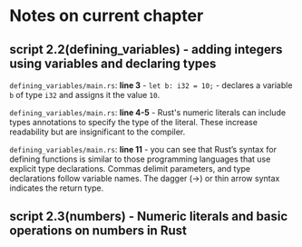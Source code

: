 # Notes on current chapter

## script 2.2(defining_variables) - adding integers using variables and declaring types

`defining_variables/main.rs`: **line 3** - `let b: i32 = 10;` - declares a variable `b` of type `i32` and assigns it the value `10`.

`defining_variables/main.rs`: **line 4-5** - Rust's numeric literals can include types annotations to specify the type of the literal. These increase readability but are insignificant to the compiler.

`defining_variables/main.rs`: **line 11** - you can see that Rust’s syntax for defining functions is similar to those programming languages that use explicit type declarations. Commas delimit parameters, and type declarations follow variable names. The dagger (->) or thin arrow syntax indicates the return type.

## script 2.3(numbers) - Numeric literals and basic operations on numbers in Rust


